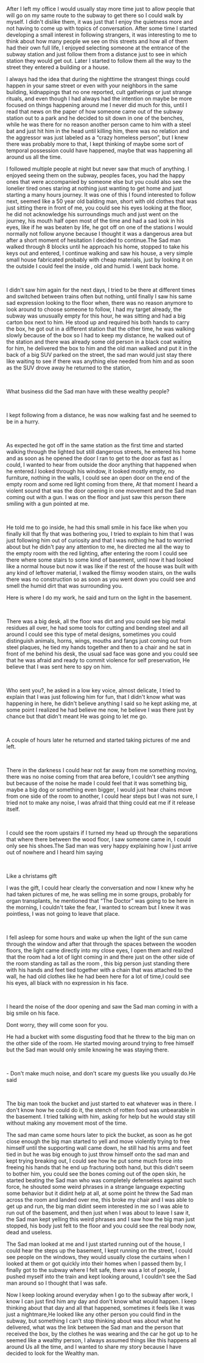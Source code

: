 After I left my office I would usually stay more time just to allow people that will go on my same route to the subway to get there so I could walk by myself. I didn't dislike them, it was just that I enjoy the quietness more and not having to come up with topics of conversation. After some time I started developing a small interest in following strangers, it was interesting to me to think about how many people we see on this streets and how all of them had their own full life, I enjoyed selecting someone at the entrance of the subway station and just follow them from a distance just to see in which station they would get out. Later I started to follow them all the way to the street they entered a building or a house.

I always had the idea that during the nighttime the strangest things could happen in your same street or even with your neighbors in the same building, kidnappings that no one reported, cult gatherings or just strange rituals, and even though I had always had the intention on maybe be more focused on things happening around me I never did much for this, until I read that news on the paper of how someone came out of the subway station out to a park and he decided to sit down in one of the benches, while he was there for no reason another person came to him with a steel bat and just hit him in the head until killing him, there was no relation and the aggressor was just labeled as a “crazy homeless person”, but I knew there was probably more to that, I kept thinking of maybe some sort of temporal possession could have happened, maybe that was happening all around us all the time.

I followed multiple people at night but never saw that much of anything. I enjoyed seeing them on the subway, peoples faces, you had the happy ones that were accompanied by someone else but you could also see the lonelier tired ones staring at nothing just wanting to get home and just starting a many hours journey. It was one of this I found interested to follow next, seemed like a 50 year old balding man, short with old clothes that was just sitting there in front of me, you could see his eyes looking at the floor, he did not acknowledge his surroundings much and just went on the journey, his mouth half open most of the time and had a sad look in his eyes, like if he was beaten by life, he got off on one of the stations I would normally not follow anyone because I thought it was a dangerous area but after a short moment of hesitation I decided to continue.The Sad man walked through 8 blocks until he approach his home, stopped to take his keys out and entered, I continue walking and saw his house, a very simple small house fabricated probably with cheap materials, just by looking it on the outside I could feel the inside , old and humid. I went back home.

&#x200B;

I didn't saw him again for the next days, I tried to be there at different times and switched between trains often but nothing, until finally I saw his same sad expression looking to the floor when, there was no reason anymore to look around to choose someone to follow, I had my target already, the subway was unusually empty for this hour, he was sitting and had a big carton box next to him. He stood up and required his both hands to carry the box, he got out in a different station that the other time, he was walking slowly because of the box so I had to keep my distance, he walked out of the station and there was already some old person in a black coat waiting for him, he delivered the box to him and the old man walked and put it in the back of a big SUV parked on the street, the sad man would just stay there like waiting to see if there was anything else needed from him and  as soon as the SUV drove away he returned to the station,

&#x200B;

What business did the Sad man have with these wealthy people?

&#x200B;

I kept following from a distance, he was now walking fast and he seemed to be in a hurry.

&#x200B;

As expected he got off in the same station as the first time and started walking through the lighted but still dangerous streets, he entered his home and as soon as he opened the door I ran to get to the door as fast as I could, I wanted to hear from outside the door anything that happened when he entered.I looked through his window, it looked mostly empty, no furniture, nothing in the walls, I could see an open door on the end of the empty room and some red light coming from there, At that moment I heard a violent sound that was the door opening in one movement and the Sad man coming out with a gun. I was on the floor and just saw this person there smiling with a gun pointed at me.

&#x200B;

He told me to go inside, he had this small smile in his face like when you finally kill that fly that was bothering you, I tried to explain to him that I was just following him out of curiosity and that I was nothing he had to worried about but he didn't pay any attention to me, he directed me all the way to the empty room with the red lighting, after entering the room I could see there where some stairs to some kind of basement, until now it had looked like a normal house but now it was like if the rest of the house was built with any kind of leftover material, I walked the flimsy wooden stairs, on the walls there was no construction so as soon as you went down you could see and smell the humid dirt that was surrounding you.

Here is where I do my work, he said and turn on the light in the basement.

&#x200B;

There was a big desk, all the floor was dirt and you could see big metal residues all over, he had some tools for cutting and bending steel and all around I could see this type of metal designs, sometimes you could distinguish animals, horns, wings, mouths and fangs just coming out from steel plaques, he tied my hands together and then to a chair and he sat in front of me behind his desk, the usual sad face was gone and you could see that he was afraid and ready to commit violence for self preservation, He believe that I was sent here to spy on him.

&#x200B;

Who sent you?, he asked in a low key voice, almost delicate, I tried to explain that I was just following him for fun, that I didn't know what was happening in here, he didn't believe anything I said so he kept asking me, at some point I realized he had believe me now, he believe I was there just by chance but that didn't meant He was going to let me go.

&#x200B;

A couple of hours later he returned and started taking pictures of me and left.

&#x200B;

There in the darkness I could hear not far away from me something moving, there was no noise coming from that area before, I couldn't see anything but because of the noise he made I could feel that it was something big, maybe a big dog or something even bigger, I would just hear chains move from one side of the room to another, I could hear steps but I was not sure, I tried not to make any noise, I was afraid that thing could eat me if it release itself.

&#x200B;

I could see the room upstairs if I turned my head up through the separations that where there between the wood floor, I saw someone came in, I could only see his shoes.The Sad man was very happy explaining how I just arrive out of nowhere and I heard him saying

&#x200B;

Like a christams gift

I was the gift, I could hear clearly the conversation and now I knew why he had taken pictures of me, he was selling me in some groups, probably for organ transplants, he mentioned that “The Doctor” was going to be here in the morning, I couldn't take the fear, I wanted to scream but I knew it was pointless, I was not going to leave that place.

&#x200B;

I fell asleep for some hours and wake up when the light of the sun came through the window and after that through the spaces between the wooden floors, the light came directly into my close eyes, I open them and realized that the room had a lot of light coming in and there just on the other side of the room standing as tall as the room , this big person just standing there with his hands and feet tied together with a chain that was attached to the wall, he had old clothes like he had been here for a lot of time,I could see his eyes, all black with no expression in his face.

&#x200B;

I heard the noise of the door opening and saw the Sad man coming in with a big smile on his face.

Dont worry, they will come soon for you.

He had a bucket with some disgusting food that he threw to the big man on the other side of the room. He started moving around trying to free himself but the Sad man would only smile knowing he was staying there.

&#x200B;

\- Don't make much noise, and don't scare my guests like you usually do.He said

&#x200B;

The big man took the bucket and just started to eat whatever was in there. I don't know how  he could do it, the stench of rotten food was unbearable in the basement. I tried talking with him, asking for help but he would stay still without making any movement most of the time.

The sad man came some hours later to pick the bucket, as soon as he got close enough the big man started to yell and move violently trying to free himself until the supporting wall came down, he still had his arms and feet tied in but he was big enough to just throw himself onto the sad man and kept trying breaking out, I could see how he put some much force into freeing his hands that he end up fracturing both hand, but this didn't seem to bother him, you could see the bones coming out of the open skin, he started beating the Sad man who was completely defenseless against such force, he shouted some weird phrases in a strange language expecting some behavior but it didint help at all, at some point he threw the Sad man across the room and landed over me, this broke my chair and I was able to get up and  run, the big man didint seem interested in me so I was able to run out of the basement, and then just when I was about to leave I saw it, the Sad man kept yelling this weird phrases and I saw how the big man just stopped, his body just felt to the floor and you could see the real body now, dead and useless.

The Sad man looked at me and I just started running out of the house, I could hear the steps up the basement, I kept running on the street, I could see people on the windows, they would usually close the curtains when I looked at them or got quickly into their homes when I passed them by, I finally got to the subway where I felt safe, there was a lot of people, I pushed myself into the train and kept looking around, I couldn't see the Sad man around so I thought that I was safe.

Now I keep looking around everyday when I go to the subway after work, I know I can just find him any day and don't know what would happen. I keep thinking about that day and all that happened, sometimes it feels like it was just a nightmare,He looked like any other person you could find in the subway, but something I can't stop thinking about was about what he delivered, what was the link between the Sad man and the person that received the box, by the clothes he was wearing and the car he got up to he seemed like a wealthy person, I always assumed things like this happens all around Us all the time, and I wanted to share my story because I have decided to look for the Wealthy man.